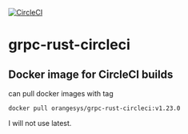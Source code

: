 [![CircleCI](https://circleci.com/gh/gavinzhou/rust-circleci.svg?style=svg)](https://circleci.com/gh/gavinzhou/rust-circleci)
# grpc-rust-circleci

## Docker image for CircleCI builds

can pull docker images with tag

```console
docker pull orangesys/grpc-rust-circleci:v1.23.0
```

I will not use latest.